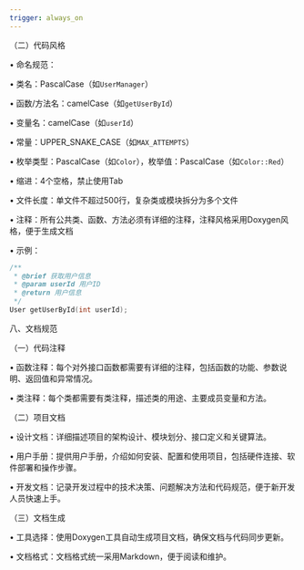 ```yaml
---
trigger: always_on
---
```



（二）代码风格

• 命名规范：

• 类名：PascalCase（如`UserManager`）

• 函数/方法名：camelCase（如`getUserById`）

• 变量名：camelCase（如`userId`）

• 常量：UPPER_SNAKE_CASE（如`MAX_ATTEMPTS`）

• 枚举类型：PascalCase（如`Color`），枚举值：PascalCase（如`Color::Red`）

• 缩进：4个空格，禁止使用Tab

• 文件长度：单文件不超过500行，复杂类或模块拆分为多个文件

• 注释：所有公共类、函数、方法必须有详细的注释，注释风格采用Doxygen风格，便于生成文档

• 示例：

  ```cpp
  /**
   * @brief 获取用户信息
   * @param userId 用户ID
   * @return 用户信息
   */
  User getUserById(int userId);
  ```


八、文档规范

（一）代码注释

• 函数注释：每个对外接口函数都需要有详细的注释，包括函数的功能、参数说明、返回值和异常情况。

• 类注释：每个类都需要有类注释，描述类的用途、主要成员变量和方法。

（二）项目文档

• 设计文档：详细描述项目的架构设计、模块划分、接口定义和关键算法。

• 用户手册：提供用户手册，介绍如何安装、配置和使用项目，包括硬件连接、软件部署和操作步骤。

• 开发文档：记录开发过程中的技术决策、问题解决方法和代码规范，便于新开发人员快速上手。


（三）文档生成

• 工具选择：使用Doxygen工具自动生成项目文档，确保文档与代码同步更新。

• 文档格式：文档格式统一采用Markdown，便于阅读和维护。

